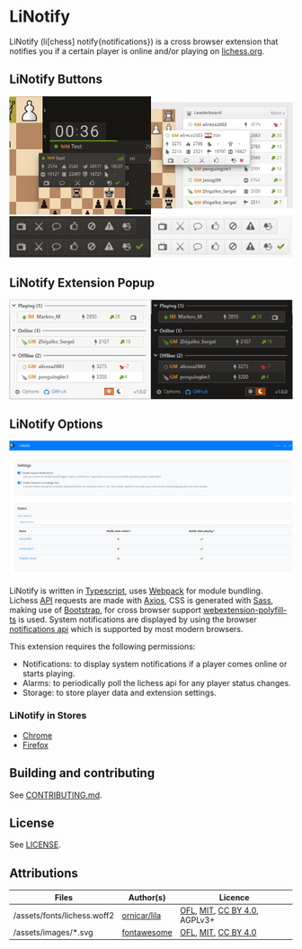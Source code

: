 # LiNotify

LiNotify (li[chess] notify{notifications}) is a cross browser extension that notifies you if a certain player is online and/or playing on [lichess.org](https://www.lichess.org).

## LiNotify Buttons

![LiNotify Button Example Image 1](https://raw.githubusercontent.com/mpunkenhofer/linotify/master/assets/promo/promo-github-1.png)
![LiNotify Button Example Image 2](https://raw.githubusercontent.com/mpunkenhofer/linotify/master/assets/promo/promo-github-2.png)

## LiNotify Extension Popup

![LiNotify Popup Example Image](https://raw.githubusercontent.com/mpunkenhofer/linotify/master/assets/promo/promo-github-3.png)

## LiNotify Options

![LiNotify Options Example Image](https://raw.githubusercontent.com/mpunkenhofer/linotify/master/assets/promo/promo-github-4.png)

LiNotify is written in [Typescript](https://www.typescriptlang.org/), uses [Webpack](https://webpack.js.org/) for module
bundling. Lichess [API](https://lichess.org/api) requests are made with [Axios](https://github.com/axios/axios), CSS is generated with [Sass](https://sass-lang.com/), making use of [Bootstrap](https://getbootstrap.com/), for cross browser support [webextension-polyfill-ts](https://github.com/Lusito/webextension-polyfill-ts) is used. System notifications are displayed by using the browser [notifications api](https://developer.mozilla.org/en-US/docs/Mozilla/Add-ons/WebExtensions/API/notifications) which is supported by most modern browsers.

This extension requires the following permissions:

* Notifications: to display system notifications if a player comes online or starts playing.
* Alarms: to periodically poll the lichess api for any player status changes.
* Storage: to store player data and extension settings.

### LiNotify in Stores

* [Chrome](https://chrome.google.com/webstore/detail/linotify/dpfdenddcngojnndogbfhpampiplllpj)
* [Firefox](https://addons.mozilla.org/en-US/firefox/addon/linotify/)

## Building and contributing

See [CONTRIBUTING.md](/CONTRIBUTING.md).

## License

See [LICENSE](/LICENSE).

## Attributions

Files | Author(s) | Licence
---|---|---
/assets/fonts/lichess.woff2 | [ornicar/lila](https://github.com/ornicar/lila/blob/master/public/font/lichess.woff2) | [OFL](http://scripts.sil.org/cms/scripts/page.php?site_id=nrsi&id=OFL), [MIT](https://github.com/primer/octicons/blob/master/LICENSE), [CC BY 4.0](https://creativecommons.org/licenses/by/4.0/), AGPLv3+
/assets/images/*.svg | [fontawesome](https://fontawesome.com/) | [OFL](http://scripts.sil.org/cms/scripts/page.php?site_id=nrsi&id=OFL), [MIT](https://github.com/primer/octicons/blob/master/LICENSE), [CC BY 4.0](https://creativecommons.org/licenses/by/4.0/)
